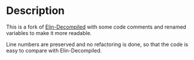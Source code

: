 # Description

This is a fork of [Elin-Decompiled](https://github.com/Elin-Modding-Resources/Elin-Decompiled) with some code comments and renamed variables to make it more readable.

Line numbers are preserved and no refactoring is done, so that the code is easy to compare with Elin-Decompiled.